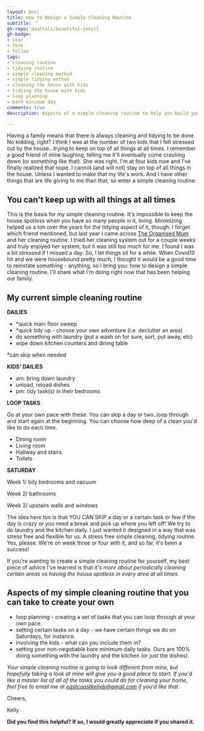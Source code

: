 ```yaml
---
layout: post
title: How to Design a Simple Cleaning Routine
subtitle: ''
gh-repo: daattali/beautiful-jekyll
gh-badge:
- star
- fork
- follow
tags:
- cleaning routine
- tidying routine
- simple cleaning method
- simple tidying method
- cleaning the house with kids
- tidying the house with kids
- loop planning
- bare minimum day
comments: true
description: Aspects of a simple cleaning routine to help you build your own.

---
```

Having a family means that there is always cleaning and tidying to be done. No kidding, right? I think I was at the number of two kids that I felt stressed out by the house...trying to keep on top of all things at all times. I remember a good friend of mine laughing, telling me it'll eventually come crashing down (or something like that). She was right. I'm at four kids now and I've finally realized that nope. I cannot (and will not) stay on top of all things in the house. Unless I wanted to make that my life's work. And I have other things that are life giving to me than that, so enter a simple cleaning routine.

## You can't keep up with all things at all times

This is the basis for my simple cleaning routine. It's impossible to keep the house spotless when you have so many people in it, living. Minimizing helped us a ton over the years for the tidying aspect of it, though. I forget which friend mentioned, but last year I came across [The Organised Mum](https://www.theorganisedmum.blog/) and her cleaning routine. I tried her cleaning system out for a couple weeks and truly enjoyed her system, but it was still too much for me. I found I was a bit stressed if I missed a day. So, I let things sit for a while. When Covid19 hit and we were housebound pretty much, I thought it would be a good time to reinstate something - anything, so I bring you: how to design a simple cleaning routine. I'll share what I'm doing right now that has been helping our family.

## My current simple cleaning routine

**DAILIES**

* *quick main floor sweep
* *quick tidy up - choose your own adventure (i.e. declutter an area)
* do something with laundry (put a wash on for sure, sort, put away, etc)
* wipe down kitchen counters and dining table

\*can skip when needed

**KIDS' DAILIES**

* am: bring down laundry
* unload, reload dishes
* pm: tidy task(s) in their bedrooms

**LOOP TASKS**

Go at your own pace with these. You can skip a day or two..loop through and start again at the beginning. You can choose how deep of a clean you'd like to do each time.

* Dining room
* Living room
* Hallway and stairs
* Toilets

**SATURDAY**

Week 1/ tidy bedrooms and vacuum

Week 2/ bathrooms

Week 3/ upstairs walls and windows

The idea here too is that YOU CAN SKIP a day or a certain task or few if the day is crazy or you need a break and pick up where you left off! We try to do laundry and the kitchen daily. I just wanted it designed in a way that was stress free and flexible for us. A stress free simple cleaning, tidying routine. Yes, please. We're on week three or four with it, and so far, it's been a success!

If you're wanting to create a simple cleaning routine for yourself, my best piece of advice I've learned is that _it's more about periodically cleaning certain areas vs having the house spotless in every area at all times._

## Aspects of my simple cleaning routine that you can take to create your own

* loop planning -  creating a set of tasks that you can loop through at your own pace.
* setting certain tasks on a day - we have certain things we do on Saturdays, for instance.
* involving the kids - what can you include them in?
* setting your non-negotiable bare minimum daily tasks. Ours are 100% doing something with the laundry and the kitchen (or just the dishes).

_Your simple cleaning routine is going to look different from mine, but hopefully taking a look at mine will give you a good place to start. If you'd like a master list of all of the tasks you could do for cleaning your home, feel free to email me at eastcoastkellyb@gmail.com if you’d like that._

Cheers,

Kelly

**Did you find this helpful? If so, I would greatly appreciate if you shared it.**